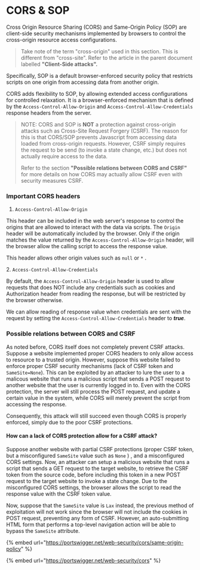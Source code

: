 # CORS & SOP

Cross Origin Resource Sharing (CORS) and Same-Origin Policy (SOP) are client-side security mechanisms implemented by browsers to control the cross-origin resource access configurations.  &#x20;

> Take note of the term "cross-origin" used in this section. This is different from "cross-site". Refer to the article in the parent document labelled **"Client-Side attacks".**

Specifically, SOP is a default browser-enforced security policy that restricts scripts on one origin from accessing data from another origin.

CORS adds flexibility to SOP, by allowing extended access configurations for controlled relaxation. It is a browser-enforced mechanism that is defined by the `Access-Control-Allow-Origin` and `Access-Control-Allow-Credentials` response headers from the server.



> NOTE: CORS and SOP is **NOT** a protection against cross-origin attacks such as Cross-Site Request Forgery (CSRF). The reason for this is that CORS/SOP prevents Javascript from accessing data loaded from cross-origin requests. However, CSRF simply requires the request to be send (to invoke a state change, etc.) but does not actually require access to the data.
>
>
>
> Refer to the section **"Possible relations between CORS and CSRF"** for more details on how CORS may actually allow CSRF even with security measures CSRF.

### Important CORS headers

1. `Access-Control-Allow-Origin`&#x20;

This header can be included in the web server's response to control the origins that are allowed to interact with the data via scripts. The `Origin` header will be automatically included by the browser. Only if the origin matches the value returned by the `Access-Control-Allow-Origin` header, will the browser allow the calling script to access the response value.

This header allows other origin values such as `null` or `*` .

&#x20;2\. `Access-Control-Allow-Credentials`&#x20;

By default, the `Access-Control-Allow-Origin` header is used to allow requests that does NOT include any credentials such as cookies and Authorization header from reading the response, but will be restricted by the browser otherwise.

We can allow reading of response value when credentials are sent with the request by setting the `Access-Control-Allow-Credentials` header to _**true**_.

### Possible relations between CORS and CSRF

As noted before, CORS itself does not completely prevent CSRF attacks. Suppose a website implemented proper CORS headers to only allow access to resource to a trusted origin. However, suppose this website failed to enforce proper CSRF security mechanisms (lack of CSRF token and `SameSite=None`). This can be exploited by an attacker to lure the user to a malicous website that runs a malicious script that sends a POST request to another website that the user is currently logged in to. Even with the CORS protection, the server will still process the POST request, and update a certain value in the system, while CORS will merely prevent the script from accessing the response.&#x20;

Consequently, this attack will still succeed even though CORS is properly enforced, simply due to the poor CSRF protections.

#### How can a lack of CORS protection allow for a CSRF attack?

Suppose another website with partial CSRF protections (proper CSRF token, but a misconfigured `SameSite` value such as `None` ) , and a misconfigured CORS settings. Now, an attacker can setup a malicious website that runs a script that sends a GET request to the target website, to retrieve the CSRF token from the source code, before including this token in a new POST request to the target website to invoke a state change. Due to the misconfigured CORS settings, the browser allows the script to read the response value with the CSRF token value.

Now, suppose that the `SameSite` value is `Lax` instead, the previous method of exploitation will not work since the browser will not include the cookies in POST request, preventing any form of CSRF. However,  an auto-submitting HTML form that performs a top-level navigation action will be able to bypass the `SameSite`  attribute.



{% embed url="https://portswigger.net/web-security/cors/same-origin-policy" %}

{% embed url="https://portswigger.net/web-security/cors" %}
